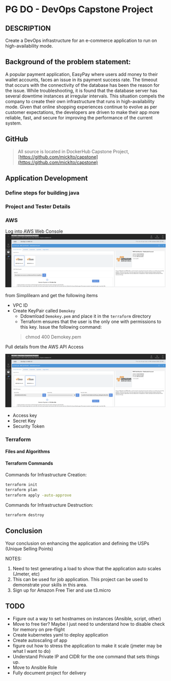# PG DO - DevOps Capstone Project

## DESCRIPTION

Create a DevOps infrastructure for an e-commerce application to run on high-availability mode.

## Background of the problem statement:
A popular payment application, EasyPay where users add money to their wallet accounts, faces an issue in its payment success rate. The timeout that occurs with
the connectivity of the database has been the reason for the issue.
While troubleshooting, it is found that the database server has several downtime instances at irregular intervals. This situation compels the company to create their own infrastructure that runs in high-availability mode.
Given that online shopping experiences continue to evolve as per customer expectations, the developers are driven to make their app more reliable, fast, and secure for improving the performance of the current system.

## GitHub
>All source is located in DockerHub Capstone Project, [https://github.com/micklto/capstone](https://github.com/micklto/capstone)

## Application Development
### Define steps for building java

### Project and Tester Details
### AWS

Log into AWS Web Console
![AWS Web Console](/img/AWSWebConsole.png "AWS Web Console")

 from Simplilearn and get the following items
 - VPC ID
 - Create KeyPair called ```Demokey```
    - Ddownload ```Demokey.pem``` and place it in the ```terraform``` directory
    - Terraform ensures that the user is the only one with permissions to this key.  Issue the following command:
    >chmod 400 Demokey.pem

Pull details from the AWS API Access

![AWS API Access](/img/AWSApiAccess.png "AWS API Access")
- Access key
- Secret Key
- Security Token



### Terraform

#### Files and Algorithms
#### Terraform Commands
Commands for Infrastructure Creation:
```bash
terraform init
terraform plan
terraform apply -auto-approve
```
Commands for Infrastructure Destruction:
```bash
terraform destroy
```
## Conclusion

Your conclusion on enhancing the application and defining the USPs (Unique Selling Points)


NOTES:
1. Need to test generating a load to show that the application auto scales (Jmeter, etc)
2. This can be used for job application.  This project can be used to demonstrate your skills in this area.
3. Sign up for Amazon Free Tier and use t3.micro




## TODO
- Figure out a way to set hostnames on instances (Ansible, script, other)
- Move to free tier?  Maybe I just need to understand how to disable check for memory on pre-flight
- Create kubernetes yaml to deploy application
- Create autoscaling of app
- figure out how to stress the application to make it scale (jmeter may be what I want to do)
- Understand Private IP and CIDR for the one command that sets things up.
- Move to Ansible Role
- Fully document project for delivery


